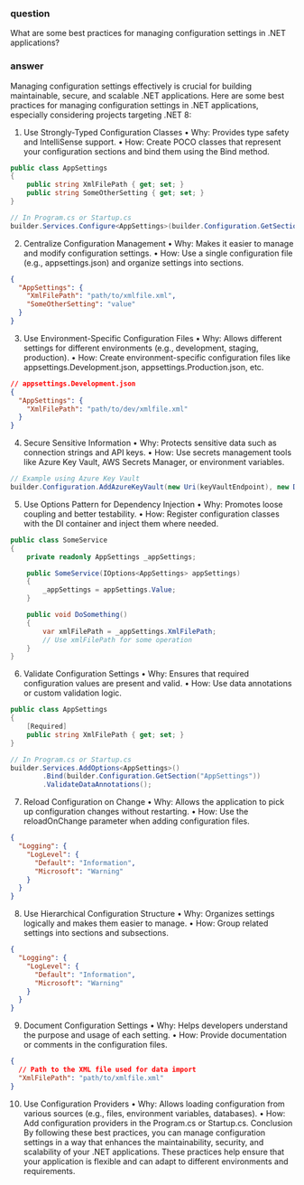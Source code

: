 ### question

What are some best practices for managing configuration settings in .NET applications?

### answer

Managing configuration settings effectively is crucial for building maintainable, secure, and scalable .NET applications. Here are some best practices for managing configuration settings in .NET applications, especially considering projects targeting .NET 8:

1. Use Strongly-Typed Configuration Classes
   • Why: Provides type safety and IntelliSense support.
   • How: Create POCO classes that represent your configuration sections and bind them using the Bind method.

```csharp
public class AppSettings
{
    public string XmlFilePath { get; set; }
    public string SomeOtherSetting { get; set; }
}

// In Program.cs or Startup.cs
builder.Services.Configure<AppSettings>(builder.Configuration.GetSection("AppSettings"));
```

2. Centralize Configuration Management
   • Why: Makes it easier to manage and modify configuration settings.
   • How: Use a single configuration file (e.g., appsettings.json) and organize settings into sections.

```json
{
  "AppSettings": {
    "XmlFilePath": "path/to/xmlfile.xml",
    "SomeOtherSetting": "value"
  }
}
```

3. Use Environment-Specific Configuration Files
   • Why: Allows different settings for different environments (e.g., development, staging, production).
   • How: Create environment-specific configuration files like appsettings.Development.json, appsettings.Production.json, etc.

```json
// appsettings.Development.json
{
  "AppSettings": {
    "XmlFilePath": "path/to/dev/xmlfile.xml"
  }
}
```

4. Secure Sensitive Information
   • Why: Protects sensitive data such as connection strings and API keys.
   • How: Use secrets management tools like Azure Key Vault, AWS Secrets Manager, or environment variables.

```csharp
// Example using Azure Key Vault
builder.Configuration.AddAzureKeyVault(new Uri(keyVaultEndpoint), new DefaultAzureCredential());
```

5. Use Options Pattern for Dependency Injection
   • Why: Promotes loose coupling and better testability.
   • How: Register configuration classes with the DI container and inject them where needed.

```csharp
public class SomeService
{
    private readonly AppSettings _appSettings;

    public SomeService(IOptions<AppSettings> appSettings)
    {
        _appSettings = appSettings.Value;
    }

    public void DoSomething()
    {
        var xmlFilePath = _appSettings.XmlFilePath;
        // Use xmlFilePath for some operation
    }
}
```

6. Validate Configuration Settings
   • Why: Ensures that required configuration values are present and valid.
   • How: Use data annotations or custom validation logic.

```csharp
public class AppSettings
{
    [Required]
    public string XmlFilePath { get; set; }
}

// In Program.cs or Startup.cs
builder.Services.AddOptions<AppSettings>()
        .Bind(builder.Configuration.GetSection("AppSettings"))
        .ValidateDataAnnotations();
```

7. Reload Configuration on Change
   • Why: Allows the application to pick up configuration changes without restarting.
   • How: Use the reloadOnChange parameter when adding configuration files.

```json
{
  "Logging": {
    "LogLevel": {
      "Default": "Information",
      "Microsoft": "Warning"
    }
  }
}
```

8. Use Hierarchical Configuration Structure
   • Why: Organizes settings logically and makes them easier to manage.
   • How: Group related settings into sections and subsections.

```json
{
  "Logging": {
    "LogLevel": {
      "Default": "Information",
      "Microsoft": "Warning"
    }
  }
}
```

9. Document Configuration Settings
   • Why: Helps developers understand the purpose and usage of each setting.
   • How: Provide documentation or comments in the configuration files.

```json
{
  // Path to the XML file used for data import
  "XmlFilePath": "path/to/xmlfile.xml"
}
```

10. Use Configuration Providers
    • Why: Allows loading configuration from various sources (e.g., files, environment variables, databases).
    • How: Add configuration providers in the Program.cs or Startup.cs.
    Conclusion
    By following these best practices, you can manage configuration settings in a way that enhances the maintainability, security, and scalability of your .NET applications. These practices help ensure that your application is flexible and can adapt to different environments and requirements.
